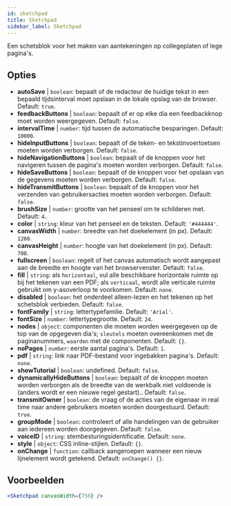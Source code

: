 ```yaml
---
id: sketchpad 
title: Sketchpad
sidebar_label: Sketchpad
---
```


Een schetsblok voor het maken van aantekeningen op collegeplaten of lege pagina's.

## Opties

* __autoSave__ | `boolean`: bepaalt of de redacteur de huidige tekst in een bepaald tijdsinterval moet opslaan in de lokale opslag van de browser. Default: `true`.
* __feedbackButtons__ | `boolean`: bepaalt of er op elke dia een feedbackknop moet worden weergegeven. Default: `false`.
* __intervalTime__ | `number`: tijd tussen de automatische besparingen. Default: `10000`.
* __hideInputButtons__ | `boolean`: bepaalt of de teken- en tekstinvoertoetsen moeten worden verborgen. Default: `false`.
* __hideNavigationButtons__ | `boolean`: bepaalt of de knoppen voor het navigeren tussen de pagina's moeten worden verborgen. Default: `false`.
* __hideSaveButtons__ | `boolean`: bepaalt of de knoppen voor het opslaan van de gegevens moeten worden verborgen. Default: `false`.
* __hideTransmitButtons__ | `boolean`: bepaalt of de knoppen voor het verzenden van gebruikersacties moeten worden verborgen. Default: `false`.
* __brushSize__ | `number`: grootte van het penseel om te schilderen met. Default: `4`.
* __color__ | `string`: kleur van het penseel en de teksten. Default: `'#444444'`.
* __canvasWidth__ | `number`: breedte van het doekelement (in px). Default: `1200`.
* __canvasHeight__ | `number`: hoogte van het doekelement (in px). Default: `700`.
* __fullscreen__ | `boolean`: regelt of het canvas automatisch wordt aangepast aan de breedte en hoogte van het browservenster. Default: `false`.
* __fill__ | `string`: als `horizontaal`, vul alle beschikbare horizontale ruimte op bij het tekenen van een PDF; als `verticaal`, wordt alle verticale ruimte gebruikt om y-asoverloop te voorkomen. Default: `none`.
* __disabled__ | `boolean`: het onderdeel alleen-lezen en het tekenen op het schetsblok verbieden. Default: `false`.
* __fontFamily__ | `string`: lettertypefamilie. Default: `'Arial'`.
* __fontSize__ | `number`: lettertypegrootte. Default: `24`.
* __nodes__ | `object`: componenten die moeten worden weergegeven op de top van de opgegeven dia's; `sleutels` moeten overeenkomen met de paginanummers, `waarden` met de componenten. Default: `{}`.
* __noPages__ | `number`: eerste aantal pagina's. Default: `1`.
* __pdf__ | `string`: link naar PDF-bestand voor ingebakken pagina's. Default: `none`.
* __showTutorial__ | `boolean`: undefined. Default: `false`.
* __dynamicallyHideButtons__ | `boolean`: bepaalt of de knoppen moeten worden verborgen als de breedte van de werkbalk niet voldoende is (anders wordt er een nieuwe regel gestart).. Default: `false`.
* __transmitOwner__ | `boolean`: de vraag of de acties van de eigenaar in real time naar andere gebruikers moeten worden doorgestuurd. Default: `true`.
* __groupMode__ | `boolean`: controleert of alle handelingen van de gebruiker aan iedereen worden doorgegeven. Default: `false`.
* __voiceID__ | `string`: stembesturingsidentificatie. Default: `none`.
* __style__ | `object`: CSS inline-stijlen. Default: `{}`.
* __onChange__ | `function`: callback aangeroepen wanneer een nieuw lijnelement wordt getekend. Default: `onChange() {}`.


## Voorbeelden

```jsx live
<Sketchpad canvasWidth={750} />
```

